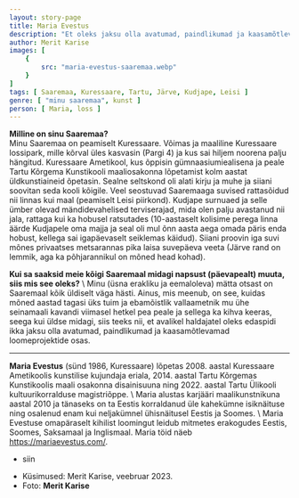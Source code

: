 ```yaml
---
layout: story-page
title: Maria Evestus
description: "Et oleks jaksu olla avatumad, paindlikumad ja kaasamõtlevamad loomeprojektide osas."
author: Merit Karise
images: [
    {
        src: "maria-evestus-saaremaa.webp"
    }
]
tags: [ Saaremaa, Kuressaare, Tartu, Järve, Kudjape, Leisi ]
genre: [ "minu saaremaa", kunst ]
person: [ Maria, loss ]
---
```


<!-- # {{$doc.title}} -->

**Milline on sinu Saaremaa?** \
Minu Saaremaa on peamiselt Kuressaare. Võimas ja maaliline Kuressaare lossipark, mille kõrval üles kasvasin (Pargi 4) ja kus sai hiljem noorena palju hängitud. Kuressaare Ametikool, kus õppisin gümnaasiumiealisena ja peale Tartu Kõrgema Kunstikooli maaliosakonna lõpetamist kolm aastat üldkunstiaineid õpetasin. Sealne seltskond oli alati kirju ja muhe ja siiani soovitan seda kooli kõigile. Veel seostuvad  Saaremaaga suvised rattasõidud nii linnas kui maal (peamiselt Leisi piirkond). Kudjape surnuaed ja selle ümber olevad mändidevahelised terviserajad, mida olen palju avastanud nii jala, rattaga kui ka hobusel ratsutades (10-aastaselt kolisime perega linna äärde Kudjapele oma majja ja seal oli mul õnn aasta aega omada päris enda hobust, kellega sai igapäevaselt seiklemas käidud). Siiani proovin iga suvi mõnes privaatses metsarannas pika laisa suvepäeva veeta (Järve rand on lemmik, aga ka põhjarannikul on mõned head kohad).


**Kui sa saaksid meie kõigi Saaremaal midagi napsust (päevapealt) muuta, siis mis see oleks?** \ 
Minu (üsna erakliku ja eemaloleva) mätta otsast on Saaremaal kõik üldiselt väga hästi. Ainus, mis meenub, on see, kuidas mõned aastad tagasi üks tuim ja ebamõistlik vallaametnik mu ühe seinamaali kavandi viimasel hetkel pea peale ja sellega ka kihva keeras, seega kui üldse midagi, siis teeks nii, et avalikel haldajatel oleks edaspidi ikka jaksu olla avatumad, paindlikumad ja kaasamõtlevamad loomeprojektide osas.

* * *

**Maria Evestus** (sünd 1986, Kuressaare) lõpetas  2008. aastal Kuressaare Ametikoolis kunstilise kujundaja eriala, 2014. aastal Tartu Kõrgemas Kunstikoolis maali osakonna disainisuuna ning 2022. aastal Tartu Ülikooli kultuurikorralduse magistriõppe. \ Maria alustas karjääri maalikunstnikuna aastal 2010 ja tänaseks on ta Eestis korraldanud üle kahekümne isiknäituse ning osalenud enam kui neljakümnel ühisnäitusel Eestis ja Soomes. \ Maria Evestuse omapäraselt kihilist loomingut leidub mitmetes erakogudes Eestis, Soomes, Saksamaal ja Inglismaal. Maria töid näeb https://mariaevestus.com/.

<story-author :author="author"></story-author>

<details-wrapper summary="Mis mõtted tekkisid?">

- siin

</details-wrapper>

<details-wrapper summary="Allikad" class="text-sm" icon="icon-park-outline:document-folder">

- Küsimused: Merit Karise, veebruar 2023.
- Foto: **Merit Karise**

</details-wrapper>
